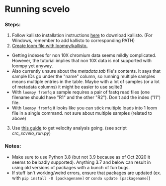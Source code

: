 # Running scvelo
### Steps:
1. Follow kallisto installation instructions [here](https://chmi-sops.github.io/mydoc_kallisto.html) to download kallisto. (For Windows, remember to add kallisto to corresponding PATH)
2. [Create loom file with loompy/kallisto.](https://linnarssonlab.org/loompy/kallisto/index.html)
- Getting indexes for non 10X chromium data seems mildly complicated. However, the tutorial implies that non 10X data is not supported with loompy yet anyway.
- Also currently unsure about the *metadata.tab* file's contents. It says that sample IDs go under the "name" column, so running multiple samples means multiple entries in the table. Maybe with a lot of samples (or a lot of metadata columns) it might be easier to use sqlite3
- With `loompy fromfq` a sample requires a pair of fastq read files (one filename should have "R1" and the other "R2"). Don't add the index ("I1") file.
- With `loompy fromfq` it looks like you can stick multiple loads into 1 loom file in a single command. not sure about multiple samples (related to above)
3. Use [this guide](https://scvelo.readthedocs.io/VelocityBasics.html) to get velocity analysis going. (see script *crc_scvelo_run.py*)

### Notes:
- Make sure to use Python 3.8 (but not 3.9 because as of Oct 2020 it seems to be badly supported). Anything 3.7 and below can result in using old versions of packages with a bunch of fun bugs.
- If stuff isn't working/weird errors, ensure that packages are updated (ex. with `pip install -U [packagename]` or `conda update [packagename]`) 
